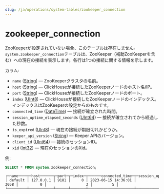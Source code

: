 ```yaml
---
slug: /ja/operations/system-tables/zookeeper_connection
---
```

# zookeeper_connection

ZooKeeperが設定されていない場合、このテーブルは存在しません。`system.zookeeper_connection`テーブルは、ZooKeeper（補助ZooKeeperを含む）への現在の接続を表示します。各行は1つの接続に関する情報を示します。

カラム:

-   `name` ([String](../../sql-reference/data-types/string.md)) — ZooKeeperクラスタの名前。
-   `host` ([String](../../sql-reference/data-types/string.md)) — ClickHouseが接続したZooKeeperノードのホスト名/IP。
-   `port` ([String](../../sql-reference/data-types/string.md)) — ClickHouseが接続したZooKeeperノードのポート。
-   `index` ([UInt8](../../sql-reference/data-types/int-uint.md)) — ClickHouseが接続したZooKeeperノードのインデックス。インデックスはZooKeeperの設定からのものです。
-   `connected_time` ([DateTime](../../sql-reference/data-types/datetime.md)) — 接続が確立された時間。
-   `session_uptime_elapsed_seconds` ([UInt64](../../sql-reference/data-types/int-uint.md)) — 接続が確立されてから経過した秒数。
-   `is_expired` ([UInt8](../../sql-reference/data-types/int-uint.md)) — 現在の接続が期限切れかどうか。
-   `keeper_api_version` ([String](../../sql-reference/data-types/string.md)) — Keeper APIのバージョン。
-   `client_id` ([UInt64](../../sql-reference/data-types/int-uint.md)) — 接続のセッションID。
-   `xid` ([Int32](../../sql-reference/data-types/int-uint.md)) — 現在のセッションのXid。

例:

``` sql
SELECT * FROM system.zookeeper_connection;
```

``` text
┌─name────┬─host──────┬─port─┬─index─┬──────connected_time─┬─session_uptime_elapsed_seconds─┬─is_expired─┬─keeper_api_version─┬─client_id─┐
│ default │ 127.0.0.1 │ 9181 │     0 │ 2023-06-15 14:36:01 │                           3058 │          0 │                  3 │         5 │
└─────────┴───────────┴──────┴───────┴─────────────────────┴────────────────────────────────┴────────────┴────────────────────┴───────────┘
```
